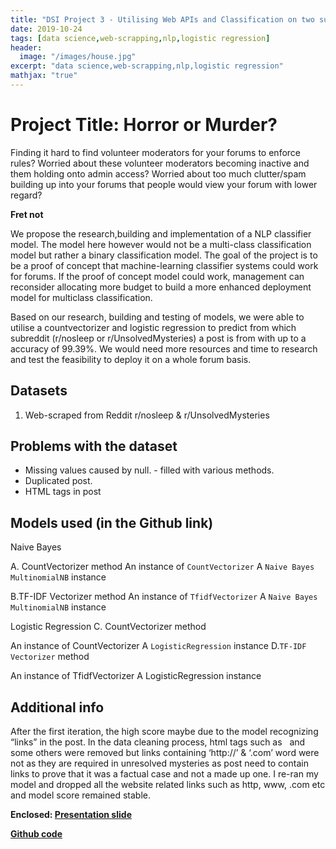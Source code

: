 ```yaml
---
title: "DSI Project 3 - Utilising Web APIs and Classification on two sub reddits"
date: 2019-10-24
tags: [data science,web-scrapping,nlp,logistic regression]
header:
  image: "/images/house.jpg"
excerpt: "data science,web-scrapping,nlp,logistic regression"
mathjax: "true"
---
```


# Project Title: Horror or Murder?

Finding it hard to find volunteer moderators for your forums to enforce rules? Worried about these volunteer moderators becoming inactive and them holding onto admin access? Worried about too much clutter/spam building up into your forums that people would view your forum with lower regard?

**Fret not**

We propose the research,building and implementation of a NLP classifier model. The model here however would not be a multi-class classification model but rather a binary classification model. The goal of the project is to be a proof of concept that machine-learning classifier systems could work for forums. If the proof of concept model could work, management can reconsider allocating more budget to build a more enhanced deployment model for multiclass classification.

Based on our research, building and testing of models, we were able to utilise a countvectorizer and logistic regression to predict from which subreddit (r/nosleep or r/UnsolvedMysteries) a post is from with up to a accuracy of 99.39%. We would need more resources and time to research and test the feasibility to deploy it on a whole forum basis.

## Datasets

1. Web-scraped from Reddit r/nosleep & r/UnsolvedMysteries

## Problems with the dataset

+ Missing values caused by null. - filled with various methods.
+ Duplicated post.
+ HTML tags in post

## Models used (in the Github link)

Naive Bayes

A. CountVectorizer method
An instance of `CountVectorizer`
A `Naive Bayes MultinomialNB` instance

B.TF-IDF Vectorizer method
An instance of `TfidfVectorizer`
A `Naive Bayes MultinomialNB` instance

Logistic Regression
C. CountVectorizer method

An instance of CountVectorizer
A `LogisticRegression` instance
D.`TF-IDF Vectorizer` method

An instance of TfidfVectorizer
A LogisticRegression instance

## Additional info

After the first iteration, the high score maybe due to the model recognizing “links” in the post. In the data cleaning process, html tags such as &nbsp; and some others were removed but links containing ‘http://’ & ‘.com’ word were not as they are required in unresolved mysteries as post need to contain links to prove that it was a factual case and not a made up one. I re-ran my model and dropped all the website related links such as http, www, .com etc and model score remained stable.

**Enclosed: [Presentation slide](https://docs.google.com/presentation/d/15-qbpe6cQMuyVhDK5ltN0lhqDhztQS-VbQ9jYwLboTk/edit?usp=sharing)**

**[Github code](https://github.com/andrewgohcl/DSI-Project3-Reddit)**

